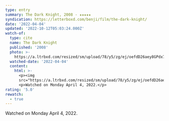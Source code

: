 ```yaml
---
type: entry
summary: The Dark Knight, 2008 - ★★★★★
syndication: https://letterboxd.com/benji/film/the-dark-knight/
date: '2022-04-04'
updated: '2022-10-12T05:03:24.000Z'
watch-of:
  type: cite
  name: The Dark Knight
  published: '2008'
  photo: >-
    https://a.ltrbxd.com/resized/sm/upload/78/y5/zg/ej/oefdD26aey8GPdx7Rm45PNncJdU-0-600-0-900-crop.jpg?v=2d0ce4be25
  watched-date: '2022-04-04'
  content:
    html: >-
      <p><img
      src="https://a.ltrbxd.com/resized/sm/upload/78/y5/zg/ej/oefdD26aey8GPdx7Rm45PNncJdU-0-600-0-900-crop.jpg?v=2d0ce4be25"/></p>
      <p>Watched on Monday April 4, 2022.</p>
rating: '5.0'
rewatch:
  - true
---
```

Watched on Monday April 4, 2022.
